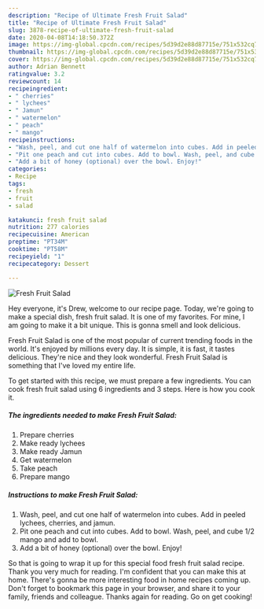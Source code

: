 ```yaml
---
description: "Recipe of Ultimate Fresh Fruit Salad"
title: "Recipe of Ultimate Fresh Fruit Salad"
slug: 3878-recipe-of-ultimate-fresh-fruit-salad
date: 2020-04-08T14:18:50.372Z
image: https://img-global.cpcdn.com/recipes/5d39d2e88d87715e/751x532cq70/fresh-fruit-salad-recipe-main-photo.jpg
thumbnail: https://img-global.cpcdn.com/recipes/5d39d2e88d87715e/751x532cq70/fresh-fruit-salad-recipe-main-photo.jpg
cover: https://img-global.cpcdn.com/recipes/5d39d2e88d87715e/751x532cq70/fresh-fruit-salad-recipe-main-photo.jpg
author: Adrian Bennett
ratingvalue: 3.2
reviewcount: 14
recipeingredient:
- " cherries"
- " lychees"
- " Jamun"
- " watermelon"
- " peach"
- " mango"
recipeinstructions:
- "Wash, peel, and cut one half of watermelon into cubes. Add in peeled lychees, cherries, and jamun."
- "Pit one peach and cut into cubes. Add to bowl. Wash, peel, and cube 1/2 mango and add to bowl."
- "Add a bit of honey (optional) over the bowl. Enjoy!"
categories:
- Recipe
tags:
- fresh
- fruit
- salad

katakunci: fresh fruit salad 
nutrition: 277 calories
recipecuisine: American
preptime: "PT34M"
cooktime: "PT58M"
recipeyield: "1"
recipecategory: Dessert

---
```



![Fresh Fruit Salad](https://img-global.cpcdn.com/recipes/5d39d2e88d87715e/751x532cq70/fresh-fruit-salad-recipe-main-photo.jpg)

Hey everyone, it's Drew, welcome to our recipe page. Today, we're going to make a special dish, fresh fruit salad. It is one of my favorites. For mine, I am going to make it a bit unique. This is gonna smell and look delicious.

Fresh Fruit Salad is one of the most popular of current trending foods in the world. It's enjoyed by millions every day. It is simple, it is fast, it tastes delicious. They're nice and they look wonderful. Fresh Fruit Salad is something that I've loved my entire life.




To get started with this recipe, we must prepare a few ingredients. You can cook fresh fruit salad using 6 ingredients and 3 steps. Here is how you cook it.

<!--inarticleads1-->

##### The ingredients needed to make Fresh Fruit Salad:

1. Prepare  cherries
1. Make ready  lychees
1. Make ready  Jamun
1. Get  watermelon
1. Take  peach
1. Prepare  mango




<!--inarticleads2-->

##### Instructions to make Fresh Fruit Salad:

1. Wash, peel, and cut one half of watermelon into cubes. Add in peeled lychees, cherries, and jamun.
1. Pit one peach and cut into cubes. Add to bowl. Wash, peel, and cube 1/2 mango and add to bowl.
1. Add a bit of honey (optional) over the bowl. Enjoy!




So that is going to wrap it up for this special food fresh fruit salad recipe. Thank you very much for reading. I'm confident that you can make this at home. There's gonna be more interesting food in home recipes coming up. Don't forget to bookmark this page in your browser, and share it to your family, friends and colleague. Thanks again for reading. Go on get cooking!
